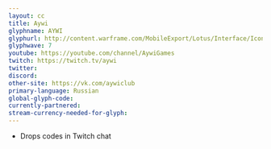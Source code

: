 ```yaml
---
layout: cc
title: Aywi 
glyphname: AYWI
glyphurl: http://content.warframe.com/MobileExport/Lotus/Interface/Icons/Player/ContentCreators/Aywi.png
glyphwave: 7
youtube: https://youtube.com/channel/AywiGames
twitch: https://twitch.tv/aywi
twitter: 
discord: 
other-site: https://vk.com/aywiclub
primary-language: Russian
global-glyph-code: 
currently-partnered: 
stream-currency-needed-for-glyph: 
---
```

* Drops codes in Twitch chat
